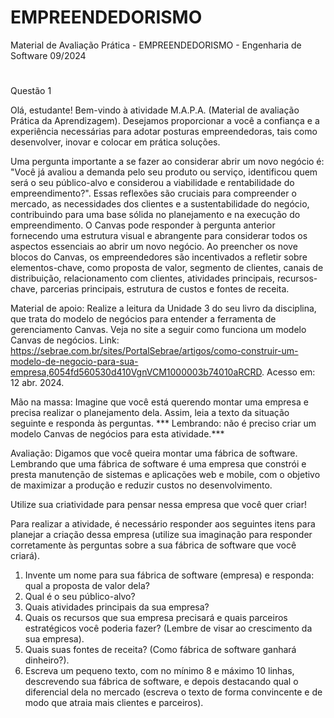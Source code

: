 # EMPREENDEDORISMO
Material de Avaliação Prática - EMPREENDEDORISMO - Engenharia de Software 09/2024
#
Questão 1

Olá, estudante! Bem-vindo à atividade M.A.P.A. (Material de avaliação Prática da Aprendizagem). Desejamos proporcionar a você a confiança e a experiência necessárias para adotar posturas empreendedoras, tais como desenvolver, inovar e colocar em prática soluções.

Uma pergunta importante a se fazer ao considerar abrir um novo negócio é: "Você já avaliou a demanda pelo seu produto ou serviço, identificou quem será o seu público-alvo e considerou a viabilidade e rentabilidade do empreendimento?".
Essas reflexões são cruciais para compreender o mercado, as necessidades dos clientes e a sustentabilidade do negócio, contribuindo para uma base sólida no planejamento e na execução do empreendimento.
O Canvas pode responder à pergunta anterior fornecendo uma estrutura visual e abrangente para considerar todos os aspectos essenciais ao abrir um novo negócio. Ao preencher os nove blocos do Canvas, os empreendedores são incentivados a refletir sobre elementos-chave, como proposta de valor, segmento de clientes, canais de distribuição, relacionamento com clientes, atividades principais, recursos-chave, parcerias principais, estrutura de custos e fontes de receita.
 
Material de apoio:
Realize a leitura da Unidade 3 do seu livro da disciplina, que trata do modelo de negócios para entender a ferramenta de gerenciamento Canvas.
Veja no site a seguir como funciona um modelo Canvas de negócios.
Link: https://sebrae.com.br/sites/PortalSebrae/artigos/como-construir-um-modelo-de-negocio-para-sua-empresa,6054fd560530d410VgnVCM1000003b74010aRCRD. Acesso em: 12 abr. 2024.
 
Mão na massa:
Imagine que você está querendo montar uma empresa e precisa realizar o planejamento dela.
Assim, leia a texto da situação seguinte e responda às perguntas.
*** Lembrando: não é preciso criar um modelo Canvas de negócios para esta atividade.***
 
Avaliação:
Digamos que você queira montar uma fábrica de software. Lembrando que uma fábrica de software é uma empresa que constrói e presta manutenção de sistemas e aplicações web e mobile, com o objetivo de maximizar a produção e reduzir custos no desenvolvimento. 

Utilize sua criatividade para pensar nessa empresa que você quer criar!

Para realizar a atividade, é necessário responder aos seguintes itens para planejar a criação dessa empresa (utilize sua imaginação para responder corretamente às perguntas sobre a sua fábrica de software que você criará).

1. Invente um nome para sua fábrica de software (empresa) e responda: qual a proposta de valor dela?
2. Qual é o seu público-alvo?
3. Quais atividades principais da sua empresa?
4. Quais os recursos que sua empresa precisará e quais parceiros estratégicos você poderia fazer? (Lembre de visar ao crescimento da sua empresa).
5. Quais suas fontes de receita? (Como fábrica de software ganhará dinheiro?).
6. Escreva um pequeno texto, com no mínimo 8 e máximo 10 linhas, descrevendo sua fábrica de software, e depois destacando qual o diferencial dela no mercado (escreva o texto de forma convincente e de modo que atraia mais clientes e parceiros).
 
